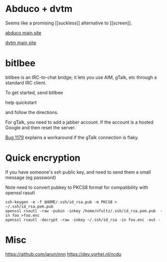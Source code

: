 <!-- njnmdoc:  title="Utils"  -->

# Abduco + dvtm

Seems like a promising [[suckless]] alternative to [[screen]].

[abduco main site](http://www.brain-dump.org/projects/abduco/)

[dvtm main site](http://www.brain-dump.org/projects/dvtm/)

# bitlbee

bitlbee is an IRC-to-chat bridge; it lets you use AIM, gTalk, etc through a standard IRC client.

To get started, send bitlbee

help quickstart

and follow the directions.

For gTalk, you need to add a jabber account. If the account is a hosted Google  and then reset the server.

[Bug 1179](http://bugs.bitlbee.org/bitlbee/ticket/1179) explains a workaround if the gTalk connection is flaky.

<h1 id=ssh_key_encrypt>Quick encryption</h1>

If you have someone's ssh public key, and need to send them a small message (eg password)

Note need to convert pubkey to PKCS8 format for compatibility with openssl rasutl

```
ssh-keygen -e -f $HOME/.ssh/id_rsa.pub -m PKCS8 > ~/.ssh/id_rsa.pem.pub
openssl rsautl -raw -pubin -inkey /home/nfultz/.ssh/id_rsa.pem.pub  -in foo >foo.enc
openssl rsautl -decrypt -raw -inkey ~/.ssh/id_rsa -in foo.enc -out -
```

# Misc

https://github.com/jarun/nnn
https://dev.yorhel.nl/ncdu

